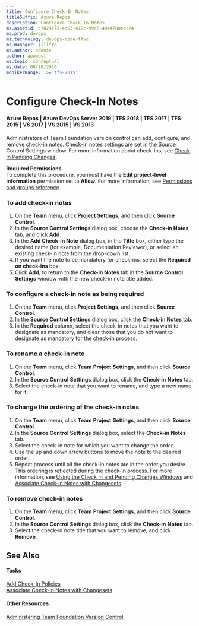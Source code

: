 ```yaml
---
title: Configure Check-In Notes
titleSuffix: Azure Repos
description: Configure Check-In Notes
ms.assetid: c7829273-4d53-412c-99d6-4944780ebc74
ms.prod: devops
ms.technology: devops-code-tfvc
ms.manager: jillfra
ms.author: sdanie
author: apawast
ms.topic: conceptual
ms.date: 08/10/2016
monikerRange: '>= tfs-2015'
---
```



# Configure Check-In Notes

#### Azure Repos | Azure DevOps Server 2019 | TFS 2018 | TFS 2017 | TFS 2015 | VS 2017 | VS 2015 | VS 2013

Administrators of Team Foundation version control can add, configure, and remove check-in notes. Check-in notes settings are set in the Source Control Settings window. For more information about check-ins, see [Check In Pending Changes](https://msdn.microsoft.com/library/ms181411).

**Required Permissions**  
To complete this procedure, you must have the **Edit project-level information** permission set to **Allow**. For more information, see [Permissions and groups reference](../../organizations/security/permissions.md).

### To add check-in notes

1.  On the **Team** menu, click **Project Settings**, and then click **Source Control**.  
2.  In the **Source Control Settings** dialog box, choose the **Check-in Notes** tab, and click **Add**.  
3.  In the **Add Check-in Note** dialog box, in the **Title** box, either type the desired name (for example, Documentation Reviewer), or select an existing check-in note from the drop-down list.  
4.  If you want the note to be mandatory for check-ins, select the **Required on check-ins** box.  
5.  Click **Add**, to return to the **Check-in Notes** tab in the **Source Control Settings** window with the new check-in note title added.

### To configure a check-in note as being required

1.  On the **Team** menu, click **Project Settings**, and then click **Source Control**.  
2.  In the **Source Control Settings** dialog box, click the **Check-in Notes** tab.  
3.  In the **Required** column, select the check-in notes that you want to designate as mandatory, and clear those that you do not want to designate as mandatory for the check-in process.

### To rename a check-in note

1.  On the **Team** menu, click **Team** **Project** **Settings**, and then click **Source** **Control**.  
2.  In the **Source** **Control** **Settings** dialog box, click the **Check-in** **Notes** tab.  
3.  Select the check-in note that you want to rename, and type a new name for it.

### To change the ordering of the check-in notes

1.  On the **Team** menu, click **Team** **Project** **Settings**, and then click **Source** **Control**.  
2.  In the **Source** **Control** **Settings** dialog box, select the **Check-in** **Notes** tab.  
3.  Select the check-in note for which you want to change the order.  
4.  Use the up and down arrow buttons to move the note to the desired order.  
5.  Repeat process until all the check-in notes are in the order you desire. This ordering is reflected during the check-in process. For more information, see [Using the Check In and Pending Changes Windows](develop-code-manage-pending-changes.md) and [Associate Check-in Notes with Changesets](https://msdn.microsoft.com/library/ms245464).

### To remove check-in notes

1.  On the **Team** menu, click **Team** **Project** **Settings**, and then click **Source** **Control**.  
2.  In the **Source** **Control** **Settings** dialog box, click the **Check-in** **Notes** tab.  
3.  Select the check-in note title that you want to remove, and click **Remove**.

## See Also

#### Tasks

[Add Check-In Policies](add-check-policies.md)  
[Associate Check-in Notes with Changesets](https://msdn.microsoft.com/library/ms245464)
#### Other Resources

[Administering Team Foundation Version Control](administering-team-foundation-version-control.md)
